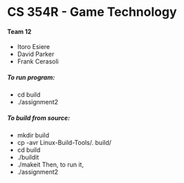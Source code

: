 # CS 354R - Game Technology

#### Team 12
* Itoro Esiere
* David Parker
* Frank Cerasoli

##### To run program:
* cd build
* ./assignment2

##### To build from source:
* mkdir build
* cp -avr Linux-Build-Tools/. build/
* cd build
* ./buildit
* ./makeit
Then, to run it,
* ./assignment2
